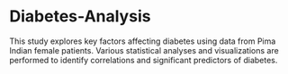 # Diabetes-Analysis
This study explores key factors affecting diabetes using data from Pima Indian female patients. Various statistical analyses and visualizations are performed to identify correlations and significant predictors of diabetes.
